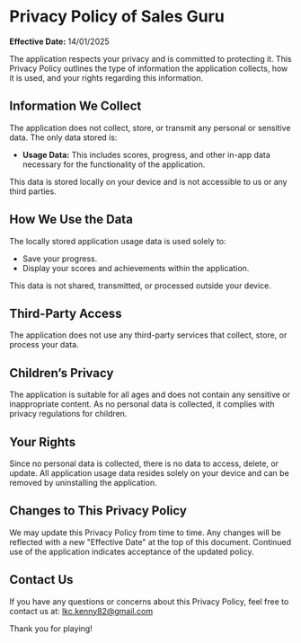 # Privacy Policy of Sales Guru

**Effective Date:** 14/01/2025

The application respects your privacy and is committed to protecting it. This Privacy Policy outlines the type of information the application collects, how it is used, and your rights regarding this information.

## Information We Collect

The application does not collect, store, or transmit any personal or sensitive data. The only data stored is:

- **Usage Data:** This includes scores, progress, and other in-app data necessary for the functionality of the application.

This data is stored locally on your device and is not accessible to us or any third parties.

## How We Use the Data

The locally stored application usage data is used solely to:

- Save your progress.
- Display your scores and achievements within the application.

This data is not shared, transmitted, or processed outside your device.

## Third-Party Access

The application does not use any third-party services that collect, store, or process your data.

## Children’s Privacy

The application is suitable for all ages and does not contain any sensitive or inappropriate content. As no personal data is collected, it complies with privacy regulations for children.

## Your Rights

Since no personal data is collected, there is no data to access, delete, or update. All application usage data resides solely on your device and can be removed by uninstalling the application.

## Changes to This Privacy Policy

We may update this Privacy Policy from time to time. Any changes will be reflected with a new "Effective Date" at the top of this document. Continued use of the application indicates acceptance of the updated policy.

## Contact Us

If you have any questions or concerns about this Privacy Policy, feel free to contact us at: [lkc.kenny82@gmail.com](mailto:lkc.kenny82@gmail.com)

Thank you for playing!
